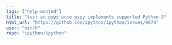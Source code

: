 ```yaml
---
tags: ["help-wanted"]
title: "test on pypy once pypy implements supported Python 3"
html_url: "https://github.com/ipython/ipython/issues/9874"
user: "minrk"
repo: "ipython/ipython"
---
```



